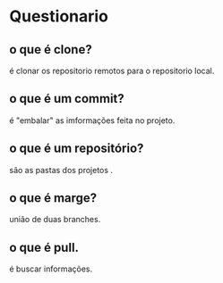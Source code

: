 # Questionario
## o que é clone?
é clonar os repositorio remotos para o repositorio local.
## o que é um commit?
é "embalar" as imformações feita no projeto.
## o que é um repositório?
são as pastas dos projetos .
## o que é marge?
união de duas branches.
## o que é pull.
é buscar informações.
